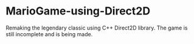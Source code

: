 # MarioGame-using-Direct2D
Remaking the legendary classic using C++ Direct2D library.
The game is still incomplete and is being made.
